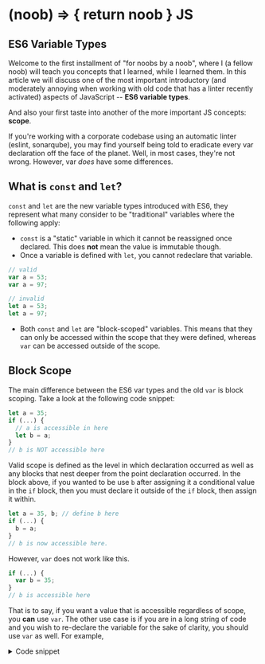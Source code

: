 # (noob) => { return noob } JS
## ES6 Variable Types

Welcome to the first installment of  "for noobs by a noob", where I (a fellow noob) will teach you concepts that I learned, while I learned them. In this article we will discuss one of the most important introductory (and moderately annoying when working with old code that has a linter recently activated) aspects of JavaScript -- **ES6 variable types**.

And also your first taste into another of the more important JS concepts: **scope**.

If you're working with a corporate codebase using an automatic linter (eslint, sonarqube), you may find yourself being told to eradicate every var declaration off the face of the planet. Well, in most cases, they're not wrong. However, var *does* have some differences.

## What is `const` and `let`?

`const` and `let` are the new variable types introduced with ES6, they represent what many consider to be "traditional" variables where the following apply:

 * `const` is a "static" variable in which it cannot be reassigned once declared. This does **not** mean the value is immutable though.
 * Once a variable is defined with `let`, you cannot redeclare that variable.

```js
// valid
var a = 53;
var a = 97;

// invalid
let a = 53;
let a = 97;
```

 * Both `const` and `let` are "block-scoped" variables. This means that they can only be accessed within the scope that they were defined, whereas `var` can be accessed outside of the scope.

## Block Scope

The main difference between the ES6 var types and the old `var` is block scoping. Take a look at the following code snippet:

```js
let a = 35;
if (...) {
  // a is accessible in here
  let b = a;
}
// b is NOT accessible here
```

Valid scope is defined as the level in which declaration occurred as well as any blocks that nest deeper from the point declaration occurred. In the block above, if you wanted to be use `b` after assigning it a conditional value in the `if` block, then you must declare it outside of the `if` block, then assign it within.

```js
let a = 35, b; // define b here
if (...) {
  b = a;
}
// b is now accessible here.
```

However, `var` does not work like this.

```js
if (...) {
  var b = 35;
}
// b is accessible here
```

That is to say, if you want a value that is accessible regardless of scope, you **can** use `var`. The other use case is if you are in a long string of code and you wish to re-declare the variable for the sake of clarity, you should use `var` as well. For example,

<details><summary>Code snippet</summary>
<p>
  
```js
var a = 3;
// ...
// ...
// ...
// ...
// ...
// ...
// ...
// ...
// ...
// ...
// ...
// ...
// ...
// ...
// ...
// ...
// ...
var a = 7; // redeclaration for clarity
```

</p>
</details>
